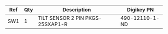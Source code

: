|Ref|Qty|Description|Digikey PN|
|---|---|-----------|------|
|SW1|1|TILT SENSOR 2 PIN PKGS-25SXAP1-R|490-12110-1-ND|


